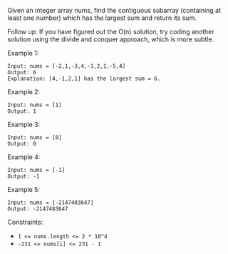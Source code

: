 Given an integer array nums, find the contiguous subarray (containing at least one number) which has the largest sum and return its sum.

Follow up: If you have figured out the O(n) solution, try coding another solution using the divide and conquer approach, which is more subtle.

Example 1:

```
Input: nums = [-2,1,-3,4,-1,2,1,-5,4]
Output: 6
Explanation: [4,-1,2,1] has the largest sum = 6.
```

Example 2:

```
Input: nums = [1]
Output: 1
```

Example 3:

```
Input: nums = [0]
Output: 0
```

Example 4:

```
Input: nums = [-1]
Output: -1
```

Example 5:

```
Input: nums = [-2147483647]
Output: -2147483647
```

Constraints:

- `1 <= nums.length <= 2 * 10^4`
- `-231 <= nums[i] <= 231 - 1`
